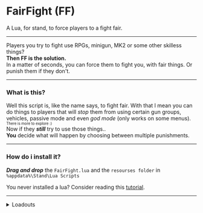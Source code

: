 # FairFight (FF)
A Lua, for stand, to force players to a fight fair.

<hr>  </hr>

Players you try to fight use RPGs, minigun, MK2 or some other skilless things?
<br>
**Then FF is the solution.**
</br>
In a matter of seconds, you can force them to fight you, with fair things. Or punish them if they don't.

<hr>  </hr>

### What is this?

Well this script is, like the name says, to fight fair. With that I mean you can do things to players that will _stop_ them from using certain gun groups, vehicles, passive mode and even _god mode_ (only works on some menus). <sub> <sup> There is more to explore :)</sup> </sub>
<br>
Now if they ***_still_*** try to use those things..
<br>
**You** decide what will happen by choosing between multiple punishments. 
</br>

<hr>  </hr>

### How do i install it?


**_Drag and drop_** the `FairFight.lua` and the `resourses folder` in `%appdata%\Stand\Lua Scripts` 
<br>

You never installed a lua? Consider reading this [tutorial](https://support-docs.stand.gg/installing-luas/).

<hr>  </hr>

<details><summary>Loadouts</summary>
<p>

#### Loadout 1

- Heavy Sniper MK2 
- Service Carbine
- Combat MG MK2
- RPG
- Minigun
- Homing Launcher
- Sticky Bomb

<hr>  </hr>

#### Loadout 2

- Heavy Sniper MK2 
- Special Carbine MK2 (Incendiary Rounds)
- Combat MG MK2 (Full Metal Jacket Rounds)
- Pump Shotgun MK2 (Explosive Slugs)
- Up-n-Atomizer
- RPG
- Minigun
- Homing Launcher
- Grenade Launcher
- Sticky Bomb

<hr>  </hr>

#### Loadout 3

- Heavy Sniper MK2
- Marksman Rifle MK2
- Service Carbine
- Combat MG MK2
- Pump Shotgun MK2 (Explosive Slugs)
- Up-n-Atomizer
- AP Pistol
- RPG
- Minigun
- Homing Launcher
- Grenade Launcher
- Sticky Bomb

<hr>  </hr>

#### Loadout 4

- Heavy Sniper MK2
- Marksman Rifle MK2
- Service Carbine
- Pump Shotgun MK2 (Explosive Slugs)
- Up-n-Atomizer
- AP Pistol
- Railgun
- Minigun
- Homing Launcher
- Grenade Launcher
- Sticky Bomb

</p>
</details>

